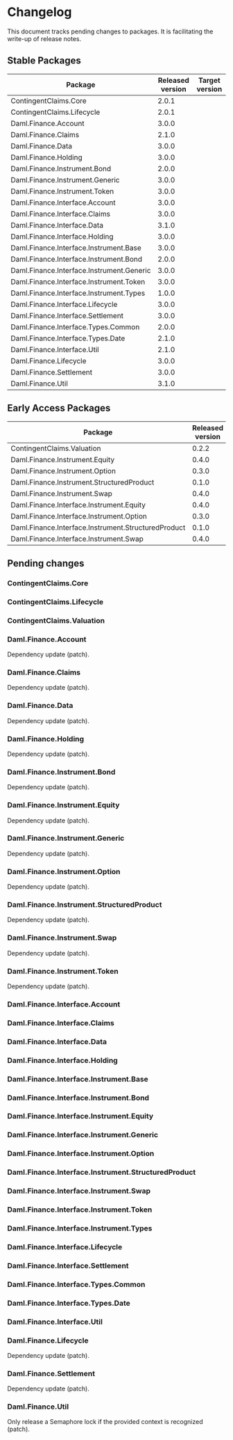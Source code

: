 # Changelog

This document tracks pending changes to packages. It is facilitating the write-up of release notes.

## Stable Packages

| Package                                    | Released version   | Target version |
|--------------------------------------------|--------------------|----------------|
| ContingentClaims.Core                      | 2.0.1              |                |
| ContingentClaims.Lifecycle                 | 2.0.1              |                |
| Daml.Finance.Account                       | 3.0.0              |                |
| Daml.Finance.Claims                        | 2.1.0              |                |
| Daml.Finance.Data                          | 3.0.0              |                |
| Daml.Finance.Holding                       | 3.0.0              |                |
| Daml.Finance.Instrument.Bond               | 2.0.0              |                |
| Daml.Finance.Instrument.Generic            | 3.0.0              |                |
| Daml.Finance.Instrument.Token              | 3.0.0              |                |
| Daml.Finance.Interface.Account             | 3.0.0              |                |
| Daml.Finance.Interface.Claims              | 3.0.0              |                |
| Daml.Finance.Interface.Data                | 3.1.0              |                |
| Daml.Finance.Interface.Holding             | 3.0.0              |                |
| Daml.Finance.Interface.Instrument.Base     | 3.0.0              |                |
| Daml.Finance.Interface.Instrument.Bond     | 2.0.0              |                |
| Daml.Finance.Interface.Instrument.Generic  | 3.0.0              |                |
| Daml.Finance.Interface.Instrument.Token    | 3.0.0              |                |
| Daml.Finance.Interface.Instrument.Types    | 1.0.0              |                |
| Daml.Finance.Interface.Lifecycle           | 3.0.0              |                |
| Daml.Finance.Interface.Settlement          | 3.0.0              |                |
| Daml.Finance.Interface.Types.Common        | 2.0.0              |                |
| Daml.Finance.Interface.Types.Date          | 2.1.0              |                |
| Daml.Finance.Interface.Util                | 2.1.0              |                |
| Daml.Finance.Lifecycle                     | 3.0.0              |                |
| Daml.Finance.Settlement                    | 3.0.0              |                |
| Daml.Finance.Util                          | 3.1.0              |                |

## Early Access Packages

| Package                                             | Released version   | Target version |
|-----------------------------------------------------|--------------------|----------------|
| ContingentClaims.Valuation                          | 0.2.2              |                |
| Daml.Finance.Instrument.Equity                      | 0.4.0              |                |
| Daml.Finance.Instrument.Option                      | 0.3.0              |                |
| Daml.Finance.Instrument.StructuredProduct           | 0.1.0              |                |
| Daml.Finance.Instrument.Swap                        | 0.4.0              |                |
| Daml.Finance.Interface.Instrument.Equity            | 0.4.0              |                |
| Daml.Finance.Interface.Instrument.Option            | 0.3.0              |                |
| Daml.Finance.Interface.Instrument.StructuredProduct | 0.1.0              |                |
| Daml.Finance.Interface.Instrument.Swap              | 0.4.0              |                |

## Pending changes

### ContingentClaims.Core

### ContingentClaims.Lifecycle

### ContingentClaims.Valuation

### Daml.Finance.Account

Dependency update (patch).

### Daml.Finance.Claims

Dependency update (patch).

### Daml.Finance.Data

Dependency update (patch).

### Daml.Finance.Holding

Dependency update (patch).

### Daml.Finance.Instrument.Bond

Dependency update (patch).

### Daml.Finance.Instrument.Equity

Dependency update (patch).

### Daml.Finance.Instrument.Generic

Dependency update (patch).

### Daml.Finance.Instrument.Option

Dependency update (patch).

### Daml.Finance.Instrument.StructuredProduct

Dependency update (patch).

### Daml.Finance.Instrument.Swap

Dependency update (patch).

### Daml.Finance.Instrument.Token

Dependency update (patch).

### Daml.Finance.Interface.Account

### Daml.Finance.Interface.Claims

### Daml.Finance.Interface.Data

### Daml.Finance.Interface.Holding

### Daml.Finance.Interface.Instrument.Base

### Daml.Finance.Interface.Instrument.Bond

### Daml.Finance.Interface.Instrument.Equity

### Daml.Finance.Interface.Instrument.Generic

### Daml.Finance.Interface.Instrument.Option

### Daml.Finance.Interface.Instrument.StructuredProduct

### Daml.Finance.Interface.Instrument.Swap

### Daml.Finance.Interface.Instrument.Token

### Daml.Finance.Interface.Instrument.Types

### Daml.Finance.Interface.Lifecycle

### Daml.Finance.Interface.Settlement

### Daml.Finance.Interface.Types.Common

### Daml.Finance.Interface.Types.Date

### Daml.Finance.Interface.Util

### Daml.Finance.Lifecycle

Dependency update (patch).

### Daml.Finance.Settlement

Dependency update (patch).

### Daml.Finance.Util

Only release a Semaphore lock if the provided context is recognized (patch).

